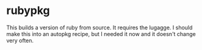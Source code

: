 # rubypkg

This builds a version of ruby from source. It requires the lugagge. I should make this into an autopkg recipe, but I needed it now and it doesn't change very often.
